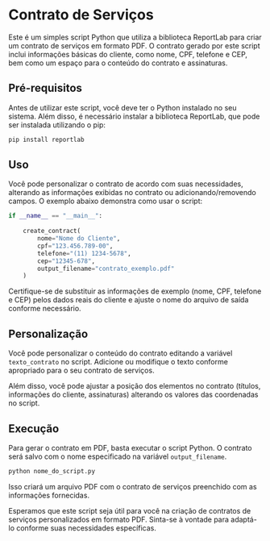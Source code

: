 # Contrato de Serviços 

Este é um simples script Python que utiliza a biblioteca ReportLab para criar um contrato de serviços em formato PDF. O contrato gerado por este script inclui informações básicas do cliente, como nome, CPF, telefone e CEP, bem como um espaço para o conteúdo do contrato e assinaturas.

## Pré-requisitos

Antes de utilizar este script, você deve ter o Python instalado no seu sistema. Além disso, é necessário instalar a biblioteca ReportLab, que pode ser instalada utilizando o pip:

```bash
pip install reportlab
```

## Uso

Você pode personalizar o contrato de acordo com suas necessidades, alterando as informações exibidas no contrato ou adicionando/removendo campos. O exemplo abaixo demonstra como usar o script:

```python
if __name__ == "__main__":
    
    create_contract(
        nome="Nome do Cliente",
        cpf="123.456.789-00",
        telefone="(11) 1234-5678",
        cep="12345-678",
        output_filename="contrato_exemplo.pdf"
    )
```

Certifique-se de substituir as informações de exemplo (nome, CPF, telefone e CEP) pelos dados reais do cliente e ajuste o nome do arquivo de saída conforme necessário.

## Personalização

Você pode personalizar o conteúdo do contrato editando a variável `texto_contrato` no script. Adicione ou modifique o texto conforme apropriado para o seu contrato de serviços.

Além disso, você pode ajustar a posição dos elementos no contrato (títulos, informações do cliente, assinaturas) alterando os valores das coordenadas no script.

## Execução

Para gerar o contrato em PDF, basta executar o script Python. O contrato será salvo com o nome especificado na variável `output_filename`.

```bash
python nome_do_script.py
```

Isso criará um arquivo PDF com o contrato de serviços preenchido com as informações fornecidas.

Esperamos que este script seja útil para você na criação de contratos de serviços personalizados em formato PDF. Sinta-se à vontade para adaptá-lo conforme suas necessidades específicas.
